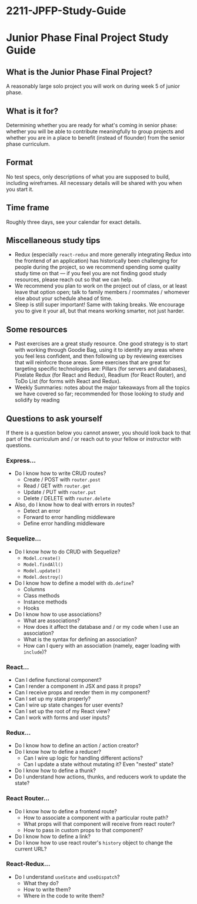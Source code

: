 # 2211-JPFP-Study-Guide

# Junior Phase Final Project Study Guide

## What is the Junior Phase Final Project?

A reasonably large solo project you will work on during week 5 of junior phase.

## What is it for?

Determining whether you are ready for what's coming in senior phase: whether you will be able to contribute meaningfully to group projects and whether you are in a place to benefit (instead of flounder) from the senior phase curriculum.

## Format

No test specs, only descriptions of what you are supposed to build, including wireframes. All necessary details will be shared with you when you start it.

## Time frame

Roughly three days, see your calendar for exact details.

## Miscellaneous study tips

- Redux (especially `react-redux` and more generally integrating Redux into the frontend of an application) has historically been challenging for people during the project, so we recommend spending some quality study time on that — if you feel you are not finding good study resources, please reach out so that we can help.
- We recommend you plan to work on the project out of class, or at least leave that option open; talk to family members / roommates / whomever else about your schedule ahead of time.
- Sleep is still super important! Same with taking breaks. We encourage you to give it your all, but that means working smarter, not just harder.

## Some resources

- Past exercises are a great study resource. One good strategy is to start with working through Goodie Bag, using it to identify any areas where you feel less confident, and then following up by reviewing exercises that will reinfocre those areas. Some exercises that are great for targeting specific technologies are: Pillars (for servers and databases), Pixelate Redux (for React and Redux), Readium (for React Router), and ToDo List (for forms with React and Redux).
- Weekly Summaries: notes about the major takeaways from all the topics we have covered so far; recommended for those looking to study and solidify by reading

## Questions to ask yourself

If there is a question below you cannot answer, you should look back to that part of the curriculum and / or reach out to your fellow or instructor with questions.

### Express...

- Do I know how to write CRUD routes?
  - Create / POST with `router.post`
  - Read / GET with `router.get`
  - Update / PUT with `router.put`
  - Delete / DELETE with `router.delete`
- Also, do I know how to deal with errors in routes?
  - Detect an error
  - Forward to error handling middleware
  - Define error handling middleware

### Sequelize...

- Do I know how to do CRUD with Sequelize?
  - `Model.create()`
  - `Model.findAll()`
  - `Model.update()`
  - `Model.destroy()`
- Do I know how to define a model with `db.define`?
  - Columns
  - Class methods
  - Instance methods
  - Hooks
- Do I know how to use associations?
  - What are associations?
  - How does it affect the database and / or my code when I use an association?
  - What is the syntax for defining an association?
  - How can I query with an association (namely, eager loading with `include`)?

### React...

- Can I define functional component?
- Can I render a component in JSX and pass it props?
- Can I receive props and render them in my component?
- Can I set up my state properly?
- Can I wire up state changes for user events?
- Can I set up the root of my React view?
- Can I work with forms and user inputs?

### Redux...

- Do I know how to define an action / action creator?
- Do I know how to define a reducer?
  - Can I wire up logic for handling different actions?
  - Can I update a state without mutating it? Even "nested" state?
- Do I know how to define a thunk?
- Do I understand how actions, thunks, and reducers work to update the state?

### React Router...

- Do I know how to define a frontend route?
  - How to associate a component with a particular route path?
  - What props will that component will receive from react router?
  - How to pass in custom props to that component?
- Do I know how to define a link?
- Do I know how to use react router's `history` object to change the current URL?

### React-Redux...

- Do I understand `useState` and `useDispatch`?
  - What they do?
  - How to write them?
  - Where in the code to write them?

